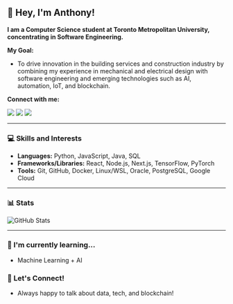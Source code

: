 ## 👋 Hey, I'm Anthony!
**I am a Computer Science student at Toronto Metropolitan University, concentrating in Software Engineering.**

**My Goal:**
* To drive innovation in the building services and construction industry by combining my experience in mechanical and electrical design with software engineering and emerging technologies such as AI, automation, IoT, and blockchain.

**Connect with me:**

[![](https://img.shields.io/badge/LinkedIn-0077B5?style=for-the-badge&logo=linkedin&logoColor=white)](https://www.linkedin.com/in/anthony-som/)
[![](https://img.shields.io/badge/Portfolio-255E63?style=for-the-badge&logo=About.me&logoColor=white)](https://anthonysom.dev)
[![](https://img.shields.io/badge/X-000000?style=for-the-badge&logo=x&logoColor=white)](https://twitter.com/qikoCrypto) 

***

### 💻 Skills and Interests

* **Languages:** Python, JavaScript, Java, SQL
* **Frameworks/Libraries:** React, Node.js, Next.js, TensorFlow, PyTorch
* **Tools:** Git, GitHub, Docker, Linux/WSL, Oracle, PostgreSQL, Google Cloud

***

### 📊 Stats

<img src="https://github-readme-stats-lime-phi.vercel.app/api?username=anthony-som&theme=swift&count_private=true&&show_icons=true&include_all_commits=true&rank_icon=github&hide=prs,issues" alt="GitHub Stats">

***

### 🌱 I'm currently learning...

* Machine Learning + AI

### 💬 Let's Connect!

* Always happy to talk about data, tech, and blockchain!
